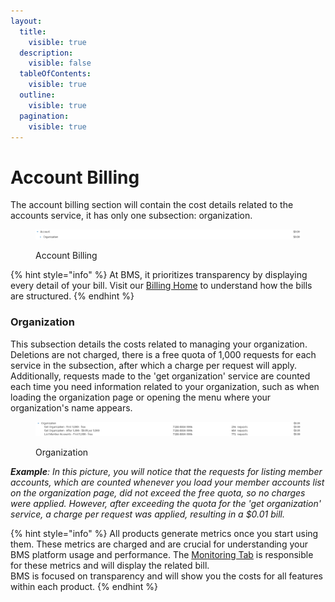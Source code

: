 ```yaml
---
layout:
  title:
    visible: true
  description:
    visible: false
  tableOfContents:
    visible: true
  outline:
    visible: true
  pagination:
    visible: true
---
```


# Account Billing



The account billing section will contain the cost details related to the accounts service, it has only one subsection: organization.

<figure><img src="../../.gitbook/assets/image (324).png" alt=""><figcaption><p>Account Billing</p></figcaption></figure>

{% hint style="info" %}
At BMS, it prioritizes transparency by displaying every detail of your bill. Visit our [Billing Home](../billing.md) to understand how the bills are structured.
{% endhint %}

### Organization

This subsection details the costs related to managing your organization. Deletions are not charged, there is a free quota of 1,000 requests for each service in the subsection, after which a charge per request will apply. Additionally, requests made to the 'get organization' service are counted each time you need information related to your organization, such as when loading the organization page or opening the menu where your organization's name appears.

<figure><img src="../../.gitbook/assets/image.png" alt=""><figcaption><p>Organization</p></figcaption></figure>

_**Example**: In this picture, you will notice that the requests for listing member accounts, which are counted whenever you load your member accounts list on the organization page, did not exceed the free quota, so no charges were applied. However, after exceeding the quota for the 'get organization' service, a charge per request was applied, resulting in a $0.01 bill._

{% hint style="info" %}
All products generate metrics once you start using them. These metrics are charged and are crucial for understanding your BMS platform usage and performance. The [Monitoring Tab](../monitoring/monitoring-billing.md#metric-monitoring) is responsible for these metrics and will display the related bill.\
BMS is focused on transparency and will show you the costs for all features within each product.
{% endhint %}
